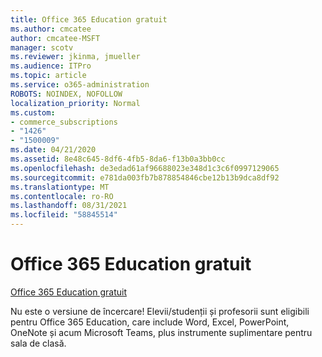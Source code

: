 ```yaml
---
title: Office 365 Education gratuit
ms.author: cmcatee
author: cmcatee-MSFT
manager: scotv
ms.reviewer: jkinma, jmueller
ms.audience: ITPro
ms.topic: article
ms.service: o365-administration
ROBOTS: NOINDEX, NOFOLLOW
localization_priority: Normal
ms.custom:
- commerce_subscriptions
- "1426"
- "1500009"
ms.date: 04/21/2020
ms.assetid: 8e48c645-8df6-4fb5-8da6-f13b0a3bb0cc
ms.openlocfilehash: de3edad61af96688023e348d1c3c6f0997129065
ms.sourcegitcommit: e781da003fb7b878854846cbe12b13b9dca8df92
ms.translationtype: MT
ms.contentlocale: ro-RO
ms.lasthandoff: 08/31/2021
ms.locfileid: "58845514"
---
```

# <a name="office-365-education-for-free"></a>Office 365 Education gratuit

[Office 365 Education gratuit](https://products.office.com/student/office-in-education?ms.officeurl=students)
  
Nu este o versiune de încercare! Elevii/studenții și profesorii sunt eligibili pentru Office 365 Education, care include Word, Excel, PowerPoint, OneNote și acum Microsoft Teams, plus instrumente suplimentare pentru sala de clasă.